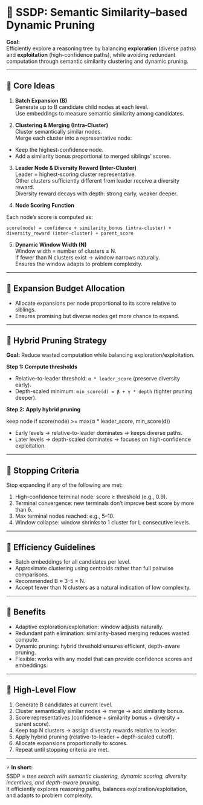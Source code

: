 # 🌳 SSDP: Semantic Similarity–based Dynamic Pruning

**Goal:**  
Efficiently explore a reasoning tree by balancing **exploration** (diverse paths) and **exploitation** (high-confidence paths), while avoiding redundant computation through semantic similarity clustering and dynamic pruning.

---

## 🔹 Core Ideas

1. **Batch Expansion (B)**  
Generate up to B candidate child nodes at each level.  
Use embeddings to measure semantic similarity among candidates.

2. **Clustering & Merging (Intra-Cluster)**  
Cluster semantically similar nodes.  
Merge each cluster into a representative node:  
- Keep the highest-confidence node.  
- Add a similarity bonus proportional to merged siblings’ scores.

3. **Leader Node & Diversity Reward (Inter-Cluster)**  
Leader = highest-scoring cluster representative.  
Other clusters sufficiently different from leader receive a diversity reward.  
Diversity reward decays with depth: strong early, weaker deeper.

4. **Node Scoring Function**  

Each node’s score is computed as:
```
score(node) = confidence + similarity_bonus (intra-cluster) + diversity_reward (inter-cluster) + parent_score
```


5. **Dynamic Window Width (N)**  
Window width = number of clusters ≤ N.  
If fewer than N clusters exist → window narrows naturally.  
Ensures the window adapts to problem complexity.

---

## 🔹 Expansion Budget Allocation

- Allocate expansions per node proportional to its score relative to siblings.  
- Ensures promising but diverse nodes get more chance to expand.

---

## 🔹 Hybrid Pruning Strategy

**Goal:** Reduce wasted computation while balancing exploration/exploitation.

**Step 1: Compute thresholds**  
- Relative-to-leader threshold: `α * leader_score` (preserve diversity early).  
- Depth-scaled minimum: `min_score(d) = β + γ * depth` (tighter pruning deeper).

**Step 2: Apply hybrid pruning**

keep node if score(node) >= max(α * leader_score, min_score(d))



- Early levels → relative-to-leader dominates → keeps diverse paths.  
- Later levels → depth-scaled dominates → focuses on high-confidence exploitation.

---

## 🔹 Stopping Criteria

Stop expanding if any of the following are met:

1. High-confidence terminal node: score ≥ threshold (e.g., 0.9).  
2. Terminal convergence: new terminals don’t improve best score by more than δ.  
3. Max terminal nodes reached: e.g., 5–10.  
4. Window collapse: window shrinks to 1 cluster for L consecutive levels.

---

## 🔹 Efficiency Guidelines

- Batch embeddings for all candidates per level.  
- Approximate clustering using centroids rather than full pairwise comparisons.  
- Recommended B ≈ 3–5 × N.  
- Accept fewer than N clusters as a natural indication of low complexity.

---

## 🔹 Benefits

- Adaptive exploration/exploitation: window adjusts naturally.  
- Redundant path elimination: similarity-based merging reduces wasted compute.  
- Dynamic pruning: hybrid threshold ensures efficient, depth-aware pruning.  
- Flexible: works with any model that can provide confidence scores and embeddings.

---

## 🔹 High-Level Flow

1. Generate B candidates at current level.  
2. Cluster semantically similar nodes → merge → add similarity bonus.  
3. Score representatives (confidence + similarity bonus + diversity + parent score).  
4. Keep top N clusters → assign diversity rewards relative to leader.  
5. Apply hybrid pruning (relative-to-leader + depth-scaled cutoff).  
6. Allocate expansions proportionally to scores.  
7. Repeat until stopping criteria are met.

---

⚡ **In short:**  
SSDP = *tree search with semantic clustering, dynamic scoring, diversity incentives, and depth-aware pruning*.  
It efficiently explores reasoning paths, balances exploration/exploitation, and adapts to problem complexity.